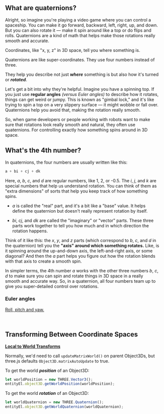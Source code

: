 ## What are quaternions?

Alright, so imagine you're playing a video game where you can control a spaceship. You can make it go forward, backward, left, right, up, and down. But you can also rotate it &mdash; make it spin around like a top or do flips and rolls. Quaternions are a kind of math that helps make those rotations really smooth and accurate.

Coordinates, like "x, y, z" in 3D space, tell you where something is.

Quaternions are like super-coordinates. They use four numbers instead of three.

They help you describe not just ***where*** something is but also how it's turned or ***rotated***.

Let's get a bit into why they're helpful. Imagine you have a spinning top. If you just use **regular angles** *(versus Euler angles)* to describe how it rotates, things can get weird or jumpy. This is known as "gimbal lock," and it's like trying to spin a top on a very slippery surface &mdash; it might wobble or fall over. Quaternions help you avoid that, making the rotation really smooth.

So, when game developers or people working with robots want to make sure that rotations look really smooth and natural, they often use quaternions. For controlling exactly how something spins around in 3D space.

## What's the 4th number?

In quaternions, the four numbers are usually written like this:

```c
a + bi + cj + dk
```

Here, *a*, *b*, *c*, and *d* are regular numbers, like 1, 2, or -0.5. The *i*, *j*, and *k* are special numbers that help us understand rotation. You can think of them as "extra dimensions" of sorts that help you keep track of how something spins.

- *a* is called the "real" part, and it's a bit like a "base" value. It helps define the quaternion but doesn't really represent rotation by itself.
  
- *bi*, *cj*, and *dk* are called the "imaginary" or "vector" parts. These three parts work together to tell you how much and in which direction the rotation happens.

Think of it like this: the *x*, *y*, and *z* parts (which correspond to *b*, *c*, and *d* in the quaternion) tell you the **"axis" around which something rotates.** Like, is it spinning around the up-and-down axis, the left-and-right axis, or some diagonal? And then the *a* part helps you figure out how the rotation blends with that axis to create a smooth spin.

In simpler terms, the 4th number *a* works with the other three numbers *b*, *c*, *d* to make sure you can spin and rotate things in 3D space in a really smooth and accurate way. So, in a quaternion, all four numbers team up to give you super-detailed control over rotations.

### Euler angles

[Roll, pitch and yaw.](what-is-a-quaternion.html)

<br>

## Transforming Between Coordinate Spaces

**[Local to World Transforms](https://aframe.io/docs/1.3.0/introduction/developing-with-threejs.html#local-to-world-transforms)**

Normally, we'd need to call `updateMatrixWorld()` on parent Object3Ds, but three.js defaults `Object3D.matrixAutoUpdate` to true.


To get the world ***position*** of an Object3D:

```js
let worldPosition = new THREE.Vector3();
entityEl.object3D.getWorldPosition(worldPosition);
```

To get the world ***rotation*** of an Object3D:

```js
let worldQuaternion = new THREE.Quaternion();
entityEl.object3D.getWorldQuaternion(worldQuaternion);
```

<br>
